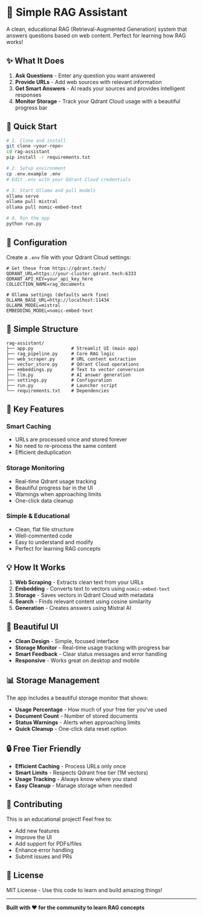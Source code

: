 # 🧠 Simple RAG Assistant

A clean, educational RAG (Retrieval-Augmented Generation) system that answers questions based on web content. Perfect for learning how RAG works!

## ✨ What It Does

1. **Ask Questions** - Enter any question you want answered
2. **Provide URLs** - Add web sources with relevant information  
3. **Get Smart Answers** - AI reads your sources and provides intelligent responses
4. **Monitor Storage** - Track your Qdrant Cloud usage with a beautiful progress bar

## 🚀 Quick Start

```bash
# 1. Clone and install
git clone <your-repo>
cd rag-assistant
pip install -r requirements.txt

# 2. Setup environment
cp .env.example .env
# Edit .env with your Qdrant Cloud credentials

# 3. Start Ollama and pull models
ollama serve
ollama pull mistral
ollama pull nomic-embed-text

# 4. Run the app
python run.py
```

## 🔧 Configuration

Create a `.env` file with your Qdrant Cloud settings:

```env
# Get these from https://qdrant.tech/
QDRANT_URL=https://your-cluster.qdrant.tech:6333
QDRANT_API_KEY=your_api_key_here
COLLECTION_NAME=rag_documents

# Ollama settings (defaults work fine)
OLLAMA_BASE_URL=http://localhost:11434
OLLAMA_MODEL=mistral
EMBEDDING_MODEL=nomic-embed-text
```

## 📁 Simple Structure

```
rag-assistant/
├── app.py              # Streamlit UI (main app)
├── rag_pipeline.py     # Core RAG logic
├── web_scraper.py      # URL content extraction
├── vector_store.py     # Qdrant Cloud operations
├── embeddings.py       # Text to vector conversion
├── llm.py              # AI answer generation
├── settings.py         # Configuration
├── run.py              # Launcher script
└── requirements.txt    # Dependencies
```

## 🎯 Key Features

### **Smart Caching**
- URLs are processed once and stored forever
- No need to re-process the same content
- Efficient deduplication

### **Storage Monitoring** 
- Real-time Qdrant usage tracking
- Beautiful progress bar in the UI
- Warnings when approaching limits
- One-click data cleanup

### **Simple & Educational**
- Clean, flat file structure
- Well-commented code
- Easy to understand and modify
- Perfect for learning RAG concepts

## 💡 How It Works

1. **Web Scraping** - Extracts clean text from your URLs
2. **Embedding** - Converts text to vectors using `nomic-embed-text`
3. **Storage** - Saves vectors in Qdrant Cloud with metadata
4. **Search** - Finds relevant content using cosine similarity
5. **Generation** - Creates answers using Mistral AI

## 🎨 Beautiful UI

- **Clean Design** - Simple, focused interface
- **Storage Monitor** - Real-time usage tracking with progress bar
- **Smart Feedback** - Clear status messages and error handling
- **Responsive** - Works great on desktop and mobile

## 📊 Storage Management

The app includes a beautiful storage monitor that shows:
- **Usage Percentage** - How much of your free tier you've used
- **Document Count** - Number of stored documents
- **Status Warnings** - Alerts when approaching limits
- **Quick Cleanup** - One-click data reset option

## 🔒 Free Tier Friendly

- **Efficient Caching** - Process URLs only once
- **Smart Limits** - Respects Qdrant free tier (1M vectors)
- **Usage Tracking** - Always know where you stand
- **Easy Cleanup** - Manage storage when needed

## 🤝 Contributing

This is an educational project! Feel free to:
- Add new features
- Improve the UI
- Add support for PDFs/files
- Enhance error handling
- Submit issues and PRs

## 📄 License

MIT License - Use this code to learn and build amazing things!

---

**Built with ❤️ for the community to learn RAG concepts**